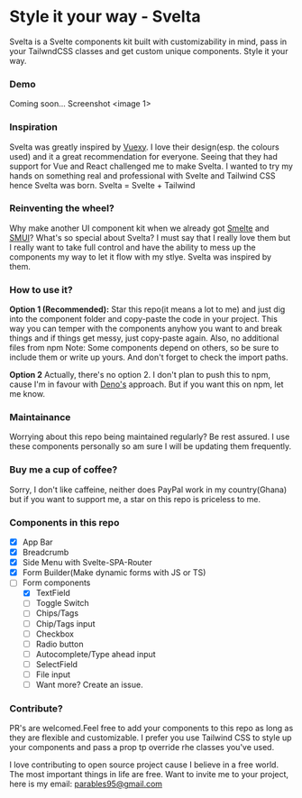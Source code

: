 # Style it your way - Svelta
Svelta is a Svelte components kit built with customizability in mind, pass in your TailwndCSS classes and get custom unique components. Style it your way.

### Demo
Coming soon...
Screenshot
<image 1>

### Inspiration
Svelta was greatly inspired by [Vuexy](https://pixinvent.com/demo/vuexy-vuejs-admin-dashboard-template/landing/).  I love their design(esp. the colours used) and it a great recommendation for everyone. Seeing that they had support for Vue and React challenged me to make Svelta. I wanted to try my hands on something real and professional with Svelte and Tailwind CSS hence Svelta was born. Svelta = Svelte + Tailwind

### Reinventing the wheel?
Why make another UI component kit when we already got [Smelte](https://smeltejs.com/) and [SMUI](https://sveltematerialui.com/)? What's so special about Svelta?
I must say that I really love them but I really want to take full control and have the ability to mess up the components my way to let it flow with my stlye. Svelta was inspired by them.

### How to use it?
**Option 1 (Recommended):** Star this repo(it means a lot to me) and just dig into the component folder and copy-paste the code in your project. This way you can temper with the components anyhow you want to and break things and if things get messy, just copy-paste again. Also, no additional files from npm
Note: Some components depend on others, so be sure to include them or write up yours. And don't forget to check the import paths.


**Option 2** Actually, there's no option 2. I don't plan to push this to npm, cause I'm in favour with [Deno's](https://deno.land/) approach. But if you want this on npm, let me know.

### Maintainance
Worrying about this repo being maintained regularly? Be rest assured. I use these components personally so am sure I will be updating them frequently.

### Buy me a cup of coffee?
Sorry, I don't like caffeine, neither does PayPal work in my country(Ghana) but if you want to support me, a star on this repo is priceless to me.

### Components in this repo
- [x] App Bar
- [x] Breadcrumb
- [x] Side Menu with Svelte-SPA-Router
- [x] Form Builder(Make dynamic forms with JS or TS)
- [ ] Form components
   - [x] TextField
   - [ ] Toggle Switch
   - [ ] Chips/Tags
   - [ ]  Chip/Tags input
   - [ ]  Checkbox
   - [ ]  Radio button
   - [ ]  Autocomplete/Type ahead input
   - [ ]  SelectField
   - [ ]  File input
   - [ ] Want more? Create an issue.
   
### Contribute?
PR's are welcomed.Feel free to add your components to this repo as long as they are flexible and customizable. I prefer you use Tailwind CSS to style up your components and pass a prop tp override rhe classes you've used. 


I love contributing to open source project cause I believe in a free world. The most important things in life are free. Want to invite me to your project, here is my email: parables95@gmail.com

